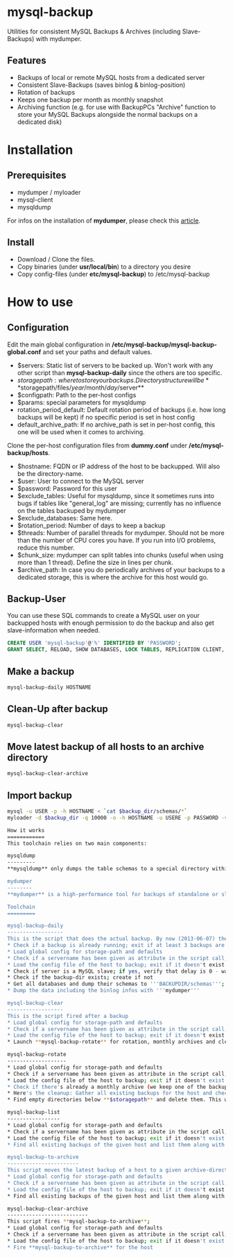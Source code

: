 mysql-backup
============

Utilities for consistent MySQL Backups &amp; Archives (including Slave-Backups) with mydumper. 

Features
--------

* Backups of local or remote MySQL hosts from a dedicated server
* Consistent Slave-Backups (saves binlog & binlog-position)
* Rotation of backups
* Keeps one backup per month as monthly snapshot
* Archiving function (e.g. for use with BackupPCs "Archive" function to store your MySQL Backups alongside the normal backups on a dedicated disk)

Installation
============

Prerequisites
-------------

* mydumper / myloader
* mysql-client
* mysqldump

For infos on the installation of **mydumper**, please check this [article](http://fabianpeter.de/backup/mysql-consistent-slave-backup-with-mydumper-myloader/).

Install
-------

* Download / Clone the files.
* Copy binaries (under **usr/local/bin**) to a directory you desire
* Copy config-files (under **etc/mysql-backup**) to /etc/mysql-backup

How to use
==========

Configuration
-------------
Edit the main global configuration in **/etc/mysql-backup/mysql-backup-global.conf** and set your paths and default values.

* $servers: Static list of servers to be backed up. Won't work with any other script than **mysql-backup-daily** since the others are too specific.
* $storagepath: where to store your backups. Directory structure will be **$storagepath/files/$year/$month/$day/$server**
* $configpath: Path to the per-host configs
* $params: special parameters for mysqldump
* rotation_period_default: Default rotation period of backups (i.e. how long backups will be kept) if no specific period is set in host config
* default_archive_path: If no archive_path is set in per-host config, this one will be used when it comes to archiving.

Clone the per-host configuration files from **dummy.conf** under **/etc/mysql-backup/hosts**.

* $hostname: FQDN or IP address of the host to be backupped. Will also be the directory-name.
* $user: User to connect to the MySQL server
* $password: Password for this user
* $exclude_tables: Useful for mysqldump, since it sometimes runs into bugs if tables like "general_log" are missing; currently has no influence on the tables backuped by mydumper
* $exclude_databases: Same here.
* $rotation_period: Number of days to keep a backup
* $threads: Number of parallel threads for mydumper. Should not be more than the number of CPU cores you have. If you run into I/O problems, reduce this number.
* $chunk_size: mydumper can split tables into chunks (useful when using more than 1 thread). Define the size in lines per chunk.
* $archive_path: In case you do periodically archives of your backups to a dedicated storage, this is where the archive for this host would go.

Backup-User
-----------
You can use these SQL commands to create a MySQL user on your backupped hosts with enough permission to do the backup and also get slave-information when needed.

```sql
CREATE USER 'mysql-backup'@'%' IDENTIFIED BY 'PASSWORD';
GRANT SELECT, RELOAD, SHOW DATABASES, LOCK TABLES, REPLICATION CLIENT, SHOW VIEW ON *.* TO 'mysql-backup'@'%';
```

Make a backup
-------------
```bash
mysql-backup-daily HOSTNAME
```

Clean-Up after backup
---------------------
```bash
mysql-backup-clear
```

Move latest backup of all hosts to an archive directory
-------------------------------------------------------
```bash
mysql-backup-clear-archive
```

Import backup
-------------
```bash
mysql -u USER -p -h HOSTNAME < `cat $backup_dir/schemas/*`
myloader -d $backup_dir -q 10000 -o -h HOSTNAME -u USERE -p PASSWORD -v 3 -C -t 4

How it works
============
This toolchain relies on two main components:

mysqldump
---------
**mysqldump** only dumps the table schemas to a special directory within the backup path since **mydumper** isn't able to do this.

mydumper
--------
**mydumper** is a high-performance tool for backups of standalone or slave MySQL servers. This component does the backup itself after **mysqldump** dumped the database schema(s).

Toolchain
=========

mysql-backup-daily
------------------
This is the script that does the actual backup. By now (2013-06-07) the script does the following
* Check if a backup is already running; exit if at least 3 backups are running
* Load global config for storage-path and defaults
* Check if a servername has been given as attribute in the script call; if yes, just backup this server; if not, backup all servers listed in global config
* Load the config file of the host to backup; exit if it doesn't exist
* Check if server is a MySQL slave; if yes, verify that delay is 0 - wait up to 60 secs for the delay to become 0 before exiting
* Check if the backup-dir exists; create if not
* Get all databases and dump their schemas to '''BACKUPDIR/schemas'''; create dir if it doesn't exist; exclude databases listed in host-config
* Dump the data including the binlog infos with '''mydumper'''

mysql-backup-clear
------------------
This is the script fired after a backup
* Load global config for storage-path and defaults
* Check if a servername has been given as attribute in the script call; if yes, just backup this server; if not, backup all servers listed in global config
* Load the config file of the host to backup; exit if it doesn't exist
* Launch **mysql-backup-rotate** for rotation, monthly archives and clearing of empty directories

mysql-backup-rotate
-------------------
* Load global config for storage-path and defaults
* Check if a servername has been given as attribute in the script call; if yes, just backup this server; if not, backup all servers listed in global config
* Load the config file of the host to backup; exit if it doesn't exist
* Check if there's already a monthly archive (we keep one of the backups of each host every month as a monthly snapshot); if yes, check if the folder is empty; If so, or if no archive exists, a new one has to be created (next step). Set a flag to indicate that we need to archive one of our backups
* Here's the cleanup: Gather all existing backups for the host and check if one or more of them is older then the host's or the global '''rotation_period''' (usually 7 days). If yes, delete it. Also, copy one of the backups to the archive directory, if no archive exists yet.
* Find empty directories below **$storagepath** and delete them. This will of course first delete the deepest subdirectories so it may take two or more runs of the script to have a full backup directory removed when it's empty. Since the directory clearing isn't limited to a specific host, this happens with every call of this script.

mysql-backup-list
-----------------
* Load global config for storage-path and defaults
* Check if a servername has been given as attribute in the script call; if yes, just backup this server; if not, backup all servers listed in global config
* Load the config file of the host to backup; exit if it doesn't exist
* Find all existing backups of the given host and list them along with their sizes

mysql-backup-to-archive
-----------------------
This script moves the latest backup of a host to a given archive-directory (or to the default directory, if nothing else is given). This script is fired by ***mysql-backup-clear-archive***
* Load global config for storage-path and defaults
* Check if a servername has been given as attribute in the script call; if yes, just backup this server; if not, backup all servers listed in global config
* Load the config file of the host to backup; exit if it doesn't exist
* Find all existing backups of the given host and list them along with their sizes; copy the latest backup to the archive-directory.

mysql-backup-clear-archive
--------------------------
This script fires **mysql-backup-to-archive**; 
* Load global config for storage-path and defaults
* Check if a servername has been given as attribute in the script call; if yes, just backup this server; if not, backup all servers listed in global config
* Load the config file of the host to backup; exit if it doesn't exist
* Fire **mysql-backup-to-archive** for the host

